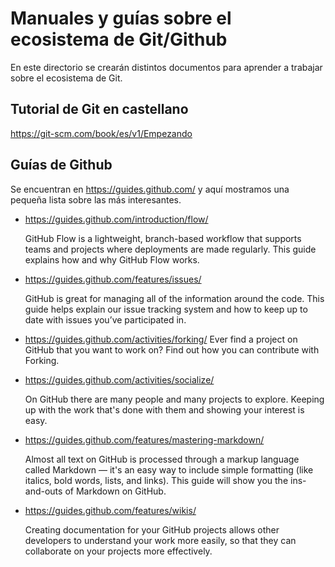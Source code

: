 
Manuales y guías sobre el ecosistema de Git/Github
==================================================

En este directorio se crearán distintos documentos para aprender a trabajar sobre el ecosistema de Git.

Tutorial de Git en castellano
-----------------------------

https://git-scm.com/book/es/v1/Empezando

Guías de Github
---------------

Se encuentran en https://guides.github.com/ y aquí mostramos una pequeña lista sobre las más interesantes.

* https://guides.github.com/introduction/flow/

  GitHub Flow is a lightweight, branch-based workflow that supports teams and projects where deployments are made regularly. This guide explains how and why GitHub Flow works.

* https://guides.github.com/features/issues/

  GitHub is great for managing all of the information around the code. This guide helps explain our issue tracking system and how to keep up to date with issues you’ve participated in.

* https://guides.github.com/activities/forking/
Ever find a project on GitHub that you want to work on? Find out how you can contribute with Forking.

* https://guides.github.com/activities/socialize/

  On GitHub there are many people and many projects to explore. Keeping up with the work that's done with them and showing your interest is easy.

* https://guides.github.com/features/mastering-markdown/

  Almost all text on GitHub is processed through a markup language called Markdown — it's an easy way to include simple formatting (like italics, bold words, lists, and links). This guide will show you the ins-and-outs of Markdown on GitHub.

* https://guides.github.com/features/wikis/

  Creating documentation for your GitHub projects allows other developers to understand your work more easily, so that they can collaborate on your projects more effectively.
